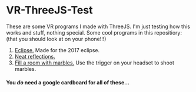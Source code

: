 # VR-ThreeJS-Test
These are some VR programs I made with ThreeJS. I'm just testing how this works and stuff, nothing special.
Some cool programs in this repositiory: (that you should look at on your phone!!!)
1. [Eclipse.](https://jchabin.github.io/VR-ThreeJS-Test/eclipse) Made for the 2017 eclipse.
2. [Neat reflections.](https://jchabin.github.io/VR-ThreeJS-Test/reflect)
3. [Fill a room with marbles.](https://jchabin.github.io/VR-ThreeJS-Test/balls) Use the trigger on your headset to shoot marbles.
#### You _do_ need a google cardboard for all of these...
